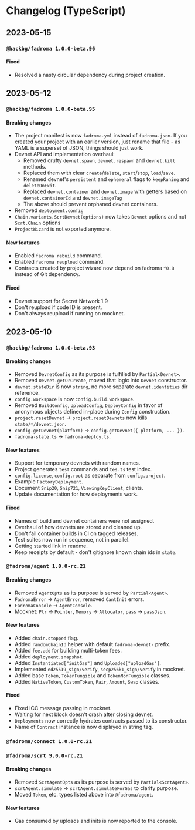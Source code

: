 # Changelog (TypeScript)

## 2023-05-15

### `@hackbg/fadroma 1.0.0-beta.96`

#### Fixed

* Resolved a nasty circular dependency during project creation.

## 2023-05-12

### `@hackbg/fadroma 1.0.0-beta.95`

#### Breaking changes

* The project manifest is now `fadroma.yml` instead of `fadroma.json`.
  If you created your project with an earlier version, just rename that file -
  as YAML is a superset of JSON, things should just work.
* Devnet API and implementation overhaul:
  * Removed crufty `devnet.spawn`, `devnet.respawn` and `devnet.kill` methods.
  * Replaced them with clear `create`/`delete`, `start`/`stop`, `load`/`save`.
  * Renamed devnet's `persistent` and `ephemeral` flags to `keepRuning` and `deleteOnExit`.
  * Replaced `devnet.container` and `devnet.image` with getters
    based on `devnet.containerId` and `devnet.imageTag`
  * The above should prevent orphaned devnet containers.
* Removed `deployment.config`
* `Chain.variants.ScrtDevnet(options)` now takes `Devnet` options and not `Scrt.Chain` options
* `ProjectWizard` is not exported anymore.

#### New features

* Enabled `fadroma rebuild` command.
* Enabled `fadroma reupload` command.
* Contracts created by project wizard now depend on fadroma `^0.8` instead of Git dependency.

#### Fixed

* Devnet support for Secret Network 1.9
* Don't reupload if code ID is present.
* Don't always reupload if running on mocknet.

## 2023-05-10

### `@hackbg/fadroma 1.0.0-beta.93`

#### Breaking changes

* Removed `DevnetConfig` as its purpose is fulfilled by `Partial<Devnet>`.
* Removed `Devnet.getOrCreate`, moved that logic into `Devnet` constructor.
* `devnet.stateDir` is now `string`, no more separate `devnet.identities` dir reference.
* `config.workspace` is now `config.build.workspace`.
* Removed `BuildConfig`, `UploadConfig`, `DeployConfig` in favor of
  anonymous objects defined in-place during `Config` construction.
* `project.resetDevnet` -> `project.resetDevnets` now kills `state/*/devnet.json`.
* `config.getDevnet(platform)` -> `config.getDevnet({ platform, ... })`.
* `fadroma-state.ts` -> `fadroma-deploy.ts`.

#### New features

* Support for temporary devnets with random names.
* Project generates `test` commands and `tes.ts` test index.
* `config.license`, `config.root` as separate from `config.project`.
* Example `FactoryDeployment`.
* Document `Snip20`, `Snip721`, `ViewingKeyClient`, clients.
* Update documentation for how deployments work.

#### Fixed

* Names of build and devnet containers were not assigned.
* Overhaul of how devnets are stored and cleaned up.
* Don't fail container builds in CI on tagged releases.
* Test suites now run in sequence, not in parallel.
* Getting started link in readme.
* Keep receipts by default - don't gitignore known chain ids in `state`.

### `@fadroma/agent 1.0.0-rc.21`

#### Breaking changes

* Removed `AgentOpts` as its purpose is served by `Partial<Agent>`.
* `FadromaError` -> `AgentError`, removed `CantInit` errors.
* `FadromaConsole` -> `AgentConsole`.
* Mocknet: `Ptr` -> `Pointer`, `Memory` -> `Allocator`, `pass` -> `passJson`.

#### New features

* Added `chain.stopped` flag.
* Added `randomChainId` helper with default `fadroma-devnet-` prefix.
* Added `fee.add` for building multi-token fees.
* Added `deployment.snapshot`.
* Added `Instantiated["initGas"]` and `Uploaded["uploadGas"]`.
* Implemented `ed25519_sign/verify`, `secp256k1_sign/verify` in mocknet.
* Added base `Token`, `TokenFungible` and `TokenNonFungible` classes.
* Added `NativeToken`, `CustomToken`, `Pair`, `Amount`, `Swap` classes.

#### Fixed

* Fixed ICC message passing in mocknet.
* Waiting for next block doesn't crash after closing devnet.
* `Deployments` now correctly hydrates contracts passed to its constructor.
* Name of `Contract` instance is now displayed in string tag.

### `@fadroma/connect 1.0.0-rc.21`

### `@fadroma/scrt 9.0.0-rc.21`

#### Breaking changes

* Removed `ScrtAgentOpts` as its purpose is served by `Partial<ScrtAgent>`.
* `scrtAgent.simulate` -> `scrtAgent.simulateForGas` to clarify purpose.
* Moved `Token`, etc. types listed above into `@fadroma/agent`.

#### New features

* Gas consumed by uploads and inits is now reported to the console.
